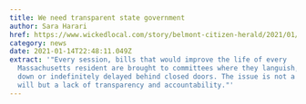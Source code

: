 ```yaml
---
title: We need transparent state government
author: Sara Harari
href: https://www.wickedlocal.com/story/belmont-citizen-herald/2021/01/14/we-need-transparent-state-government/6626549002/
category: news
date: 2021-01-14T22:48:11.049Z
extract: '"Every session, bills that would improve the life of every
  Massachusetts resident are brought to committees where they languish, are cut
  down or indefinitely delayed behind closed doors. The issue is not a lack of
  will but a lack of transparency and accountability."'
---
```

